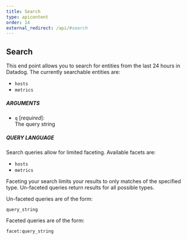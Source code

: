 ```yaml
---
title: Search
type: apicontent
order: 14
external_redirect: /api/#search
---
```

## Search
This end point allows you to search for entities from the last 24 hours in Datadog. The currently searchable entities are:

* `hosts`
* `metrics`

##### ARGUMENTS
* `q` [*required*]:  
    The query string

##### QUERY LANGUAGE

Search queries allow for limited faceting. Available facets are:

* `hosts`
* `metrics`

Faceting your search limits your results to only matches of the specified type. Un-faceted queries return results for all possible types.

Un-faceted queries are of the form:

`query_string`

Faceted queries are of the form:

`facet:query_string`